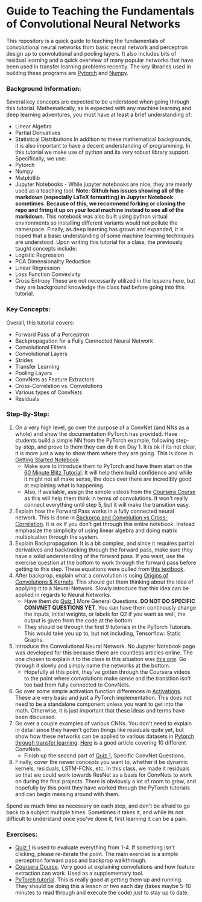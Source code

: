 # Guide to Teaching the Fundamentals of Convolutional Neural Networks

This repository is a quick guide to teaching the fundamentals of convolutional neural networks from basic neural network and perceptron design up to convolutional and pooling layers. It also includes bits of residual learning and a quick overview of many popular networks that have been used in transfer learning problems recently. The key libraries used in building these programs are [Pytorch](https://pytorch.org/) and [Numpy](https://numpy.org/).

### Background Information:
Several key concepts are expected to be understood when going through this tutorial. Mathematically, as is expected with any machine learning and deep learning adventures, you must have at least a brief understanding of:
- Linear Algebra
- Partial Derivatives
- Statistical Distributions
In addition to these mathematical backgrounds, it is also important to have a decent understanding of programming. In this tutorial we make use of python and its very robust library support. Specifically, we use:
- Pytorch
- Numpy
- Matplotlib
- Jupyter Notebooks
        - While jupyter notebooks are nice, they are mearly used as a teaching tool. **Note: Github has issues showing all of the markdown (especially LaTeX formatting) in Jupyter Notebook sometimes. Because of this, we recommend forking or cloning the repo and firing it up on your local machine instead to see all of the markdown.** This notebook was also built using python virtual environments so installing different variants would not pollute the namespace.
Finally, as deep learning has grown and expanded, it is hoped that a basic understanding of some machine learning techniques are understood. Upon writing this tutorial for a class, the previously taught concepts include:
- Logistic Regression
- PCA Dimensionality Reduction
- Linear Regression
- Loss Function Convexivity
- Cross Entropy
These are not necessarily utilized in the lessons here, but they are background knowledge the class had before going into this tutorial.


### Key Concepts:
Overall, this tutorial covers:
- Forward Pass of a Perceptron
- Backpropagation for a Fully Connected Neural Network
- Convolutional Filters
- Convolutional Layers
- Strides
- Transfer Learning
- Pooling Layers
- ConvNets as Feature Extractors
- Cross-Correlation vs. Convolutions
- Various types of ConvNets
- Residuals

### Step-By-Step:
1. On a very high level, go over the purpose of a ConvNet (and NNs as a whole) and show the documentation PyTorch has provided. Have students build a simple NN from the PyTorch example, following step-by-step, and prove to them they can do it on Day 1. It is ok if its not clear, it is more just a way to show them where they are going. This is done in [Getting Started Notebook](Getting&#32;Started.ipynb)
    - Make sure to introduce them to PyTorch and have them start on the [60 Minute Blitz Tutorial](https://pytorch.org/tutorials/beginner/deep_learning_60min_blitz.html). It will help them build confidence and while it might not all make sense, the docs over there are incredibly good at explaining what is happening.
    - Also, if avaliable, assign the simple videos from the [Coursera Course](https://www.coursera.org/learn/convolutional-neural-networks) as this will help them think in terms of convolutions. It won't really connect everything until step 5, but it will make the transition easy.
2. Explain how the Forward Pass works in a fully connected neural network. This is done in [Backprop and Convolution vs Cross-Correlation](Backprop&#32;and&#32;Convolution&#32;vs&#32;Cross-Correlation.ipynb). It is ok if you don't get through this entire notebook. Instead emphasize the simplicity of using linear algebra and doing matrix multiplcation through the system. 
3. Explain Backpropagation. It is a bit complex, and since it requires partial derivatives and backtracking through the forward pass, make sure they have a solid understanding of the forward pass. If you want, use the exercise question at the bottom to work through the forward pass before getting to this step. These equations were pulled from [this textbook](https://www.amazon.com/Fundamentals-Computational-Intelligence-Evolutionary-Computation/dp/1119214343). 
4. After backprop, explain what a convolution is using [Origins of Convolutions & Kernels](Origins&#32;of&#32;Convolutions&#32;&&#32;Kernels.pdf). This should get them thinking about the idea of applying it to a Neural Network. Slowly introduce that this idea can be applied in regards to Neural Networks.
    - Have them do [Quiz 1](Quiz&#32;1.ipynb) More General Questions. **DO NOT DO SPECIFIC CONVNET QUESTIONS YET**. You can have them continously change the inputs, initial weights, or labels for Q2 if you want as well, the output is given from the code at the bottom 
    - They should be through the first 9 tutorials in the PyTorch Tutorials. This would take you up to, but not including, Tensorflow: Static Graphs. 
5. Introduce the Convolutional Neural Network. No Jupyter Notebook page was developed for this because there are countless articles online. The one chosen to explain it to the class in this situation was [this one](https://towardsdatascience.com/a-comprehensive-guide-to-convolutional-neural-networks-the-eli5-way-3bd2b1164a53). Go through it slowly and simply name the networks at the bottom.
    - Hopefully at this point, they've gotten through the Coursera videos to the point where convolutions make sense and the transition isn't too bad from fully connected to ConvNets. 
6. Go over some simple activation function differences in [Activations](Activations.ipynb). These are very basic and just a PyTorch implementation. This does not need to be a standalone component unless you want to get into the math. Otherwise, it is just important that these ideas and terms have been discussed. 
7. Go over a couple examples of various CNNs. You don't need to explain in detail since they haven't gotten things like residuals quite yet, but show how these networks can be applied to various datasets in [Pytorch through transfer learning](https://pytorch.org/docs/stable/torchvision/models.html). [Here](https://towardsdatascience.com/illustrated-10-cnn-architectures-95d78ace614d) is a good article covering 10 different ConvNets.
    - Finish up the second part of [Quiz 1](Quiz&#32;1.ipynb), Specific ConvNet Questions.
8. Finally, cover the newer concepts you want to, whether it be dynamic kernels, residuals, LSTM-FCNs, etc. In this class, we made it residuals so that we could work towards ResNet as a basis for ConvNets to work on during the final projects. There is obviously a lot of room to grow, and hopefully by this point they have worked through the PyTorch tutorials and can begin messing around with them. 

Spend as much time as necessary on each step, and don't be afraid to go back to a subject multiple times. Sometimes it takes it, and while its not difficult to understand once you've done it, first learning it can be a pain. 

### Exercises:
- [Quiz 1](Quiz&#32;1.ipynb) is used to evaluate everything from 1-4. If something isn't clicking, please re-iterate the point. The main exercise is a simple perceptron forward pass and backprop walkthrough.
- [Coursera Course](https://www.coursera.org/learn/convolutional-neural-networks). Very good at explaining convolutions and how feature extraction can work. Used as a supplementary tool.
- [PyTorch tutorial](https://pytorch.org/tutorials/beginner/deep_learning_60min_blitz.html). This is really good at getting them up and running. They should be doing this a lesson or two each day (takes maybe 5-10 minutes to read through and execute the code) just to stay up to date.